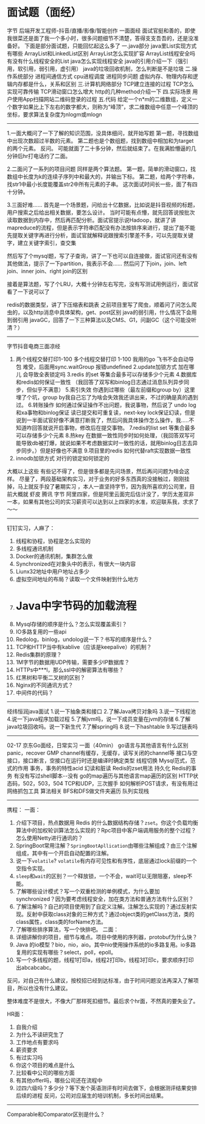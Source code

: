 # 面试题（面经）

字节 后端开发工程师-抖音/直播/影像/智能创作 一面面经
面试官挺和善的，即使我很菜还是面了我一个多小时，很多问题细节不清楚，答得支支吾吾的，还是没准备好。
下面是部分面试题，只能回忆起这么多了
一.java部分
java里List实现方式有哪些
ArrayList和LinkedList区别
ArrayList怎么实现扩容
ArrayList线程安全吗
有没有什么线程安全的List
java怎么实现线程安全
java的引用介绍一下（强引用，软引用，弱引用，虚引用）
java的垃圾回收机制，怎么判断是不是垃圾
二.操作系统部分
进程间通信方式
cpu进程调度
进程同步问题
虚拟内存、物理内存和逻辑内存都是什么，关系和区别
三.计算机网络部分
TCP建立连接的过程
TCP怎么实现可靠传输
TCP滑动窗口怎么增大
http的几种method介绍一下
四.实际场景
用户使用App扫描网站二维码登录的过程
五.代码
给定一个n*m的二维数组，定义一个数字如果比上下左右的数字都大，则称为“峰顶”，求二维数组中任意一个峰顶的坐标，要求算法复杂度为nlogm或mlogn


_____________________________________________________________________________________________________________________________________
1.一面大概问了一下了解的知识范围，没具体细问，就开始写题
第一题，寻找数组中出现次数超过半数的元素。
第二题也是个数组题，找到数组中相加和为target的两个元素。
反问。
可能就面了二十多分钟，然后就结束了。在我满脸懵逼的几分钟后hr打电话约了二面。

2.二面问了一系列的项目问题
同样是两个算法题。
第一题，简单的滑动窗口，找数组中长度为k的连续子序列中和最大的，并输出下标。
第二题，给两个字符串，找str1中最小长度能覆盖str2中所有元素的子串。
这次面试时间长一些，面了有四十分钟。

3.三面好难……
首先是一个场景题，问给出十亿数据，比如说是抖音视频的标题，用户搜索之后给出相关数据，要怎么设计。
当时可能有点懵，就先回答说按批次读取数据到内存中，然后再匹配分析。面试官提示说Hadoop，就讲了讲mapreduce的流程，但是表示字符串匹配没有办法按排序来进行，提出了能不能先提取关键字再进行分析，面试官就解释说跟搜索引擎差不多，可以先提取关键字，建立关键字索引，查交集

然后写了个mysql题，写了子查询，讲了一下也可以自连接做，面试官问还有没有其他做法，提示了一下partition，我表示不会……
然后问了下join，join、left join、inner join、right join的区别

接着是算法题，写了个LRU，大概十分钟左右写完，没有写测试用例运行，面试官看了一下说可以了

redis的数据类型，讲了下压缩表和跳表
之前项目里写了爬虫，顺着问了问怎么爬虫的，以及http消息中具体架构，get、post区别
java的弱引用，什么情况下会用到弱引用
javaGC，回答了一下三种算法以及CMS、G1，问副GC（这个可能没听清？）
_____________________________________________________________________________________________________________________________________
字节抖音电商三面凉经
  1. 两个线程交替打印1-100 
      多个线程交替打印 1-100  我用的go 飞书不会自动导包 难受，后面用sync.waitGroup 报错undefined
      2.update加锁方式  加在哪儿 会导致全表锁定吗
      3.redis 的set 等集合最多可以存储多少个元素
      4.数据库和redis如何保证一致性 （我回答了双写和binlog日志通过消息队列异步同步，但似乎不满意）
      5.索引失效 你遇到过哪些（最左前缀和group by）这里埋了个坑，group by我自己忘了为啥会失效我还讲出来，不过的确是真的遇到过。
      6.转账操作 如何通过保证操作不出问题，我说事物，然后说了 undo log 和xa事物和binlog保证 读已提交和可重复读，next-key lock保证幻读，但是说到一半面试官好像不满意打断我了，然后问我具体操作怎么操作，我.....不知道咋回答就说开启事物，修改后在提交事物。
      7.redis的list set 等集合最多可以存储多少个元素
      8.热key 在数据一致性同步时如何处理，（我回答双写可能导致db被打爆，就说如果不考虑数据实时一致性的话，就用binlog日志去异步同步。）但是好像也不满意
      9.项目里的redis 如何代替raft实现数据一致性
   10. innodb加锁方式 对行的锁定如何锁定的 

大概以上这些 有些记不得了，但是很多都是先问场景，然后再问问题为啥会这样。
尽量了，两段基础架构实习，对于业务的好多东西真的没接触过，刚刚挂掉，马上就反手投了暑期实习 ，本人一直坚持字节，因为我所喜欢的公司里，目前大概就 虾皮 腾讯 字节 阿里四家，但是阿里云面完后估计没了，学历太差双非一本，如果有其他公司的实习薪资可以达到以上四家的水准，欢迎联系我，求求了～～
_____________________________________________________________________________________________________________________________________
钉钉实习，人麻了：
1. 线程和协程，协程是怎么实现的
2. 多线程通讯机制
3. Docker的通讯机制，集群怎么做
4. Synchronized在对象头中的表示，有很大一块内容
5. Liunx32地址中用户地址占多少
6. 虚拟空间地址的布局？读取一个文件映射到什么地方
7. # Java中字节码的加载流程
8. Mysql存储的顺序是什么？怎么实现覆盖索引？
9. IO多路复用的一些api
10. Redolog，binlog，undolog说一下？书写的顺序是什么？
11. TCP和HTTP当中有kablive（应该是keepalive）的机制？
12. Redis集群的原理？
13. 1M字节的数据用UDP传输，需要多少IP数据库？
14. HTTPs中***l，那么ssl中的解密算法有哪些？
15. 红黑树和平衡二叉树的区别？
16. Nginx的不同通讯方式？
17. 中间件的代码？

_____________________________________________________________________________________________________________________________________
经纬恒润java面试
1.说一下抽象类和接口
2.了解Java拷贝对象吗
3.说一下线程池
4.说一下java程序加载过程
5.了解jvm吗，说一下成员变量在jvm的存储
6.了解java垃圾回收吗。说一下新生代
7.了解spring吗
8.说一下hashtable
9.写过链表吗

_____________________________________________________________________________________________________________________________________
02-17 京东Go面经，日常实习
一面（40min）
go语言与其他语言有什么区别
panic，recover
GMP
channel有缓存，无缓存，读写关闭的channel等
接口与空接口，接口断言，空接口在运行时还是编译时确定类型
线程切换
Mysql范式，范式的作用
事务，事务的特性acid
幻读和脏读
Redis的zset用法
持久化
Redis的事务
有没有写过shell脚本--没有
go的map遍历与其他语言map遍历的区别
HTTP状态码，502，503，504
TCP和UDP，三次握手
如何解析POST请求，有没有用过网络抓包工具
算法相关
BFS和DFS做文件夹遍历
队列实现栈

______________________________________________________________________________________________________________________________________________
携程：
一面：
1. 介绍下项目，热点数据用 Redis 的什么数据结构存储？`zset`。你这个负载均衡算法中的加权轮训算法怎么实现的？Rpc项目中客户端调用服务的整个过程？怎么使用Netty进行通讯的？
2. SpringBoot常用注解？`SpringBootApllication`由哪些注解组成？由三个注解组成，其中有一个开启自动配置的注解。
3. 说一下`volatile`? `volatile`有内存可见性和有序性，底层通过lock前缀的一个空指令实现。
4.  `sleep`和`wait`的区别？一个释放锁，一个不会，wait可以无限阻塞，sleep不能。
5. 了解哪些设计模式？写一个双重检测的单例模式，为什么要加synchronized？因为要考虑线程安全，加在类方法和普通方法有什么区别？
6. 了解注解吗？自己的项目使用到了自定义注解。注解怎么实现的？通过反射实现。反射中获取class对象的三种方式？通过object类的getClass方法，类的class属性，class类的forName方法。
7. 了解哪些排序算法，写一个快排吧。
二面：
1. 详细讲解你的项目，细节与难点。项目中使用的序列器，protobuf为什么快？
2. Java 的io模型？bio，nio，aio。其中nio使用操作系统的io多路复用。io多路复用的实现有哪些？select，poll，epoll。
3. 写一个多线程的题，线程1打印a，线程2打印b，线程3打印c，要求顺序打印出abcabcabc。

反问，对自己有什么建议，按校招已经到达标准，由于时间问题没法再深入了解项目，所以也没有什么建议。

整体难度不是很大，不像大厂那样死扣细节。最后求个hr面，不然真的要失业了。

HR面：
1. 自我介绍
2. 为什么不读研究生了
3. 工作地点有要求吗
4. 薪资要求
5. 有过实习吗
6. 你这个项目的难点是什么
7. 比较看中公司的哪些方面
8. 有其他offer吗，哪些公司还在流程中
9. 过四六级吗？多少分？等下发个英语测评有时间去做下，会根据测评结果安排后续的进程
反问，公司对应届生的培训机制，多长时间出结果。
______________________________________________________________________________________________________________________________________________
Comparable和Comparator区别是什么？
